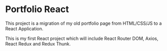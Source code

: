 # Portfolio React
This project is a migration of my old portfolio page from HTML/CSS/JS to a React Application.

This is my first React project which will include React Router DOM, Axios, React Redux and Redux Thunk.